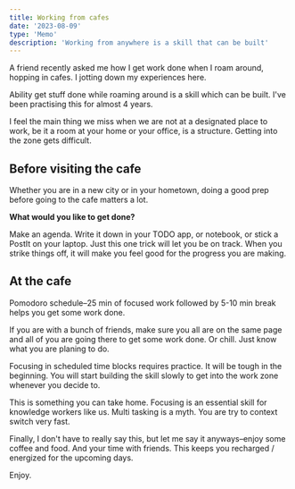```yaml
---
title: Working from cafes
date: '2023-08-09'
type: 'Memo'
description: 'Working from anywhere is a skill that can be built'
---
```


A friend recently asked me how I get work done when I roam around, hopping in cafes. I jotting down my experiences here.

Ability get stuff done while roaming around is a skill which can be built. I've been practising this for almost 4 years.

I feel the main thing we miss when we are not at a designated place to work, be it a room at your home or your office, is a structure. Getting into the zone gets difficult.

## Before visiting the cafe

Whether you are in a new city or in your hometown, doing a good prep before going to the cafe matters a lot.

**What would you like to get done?**

Make an agenda. Write it down in your TODO app, or notebook, or stick a PostIt on your laptop. Just this one trick will let you be on track. When you strike things off, it will make you feel good for the progress you are making.

## At the cafe

Pomodoro schedule–25 min of focused work followed by 5-10 min break helps you get some work done.

If you are with a bunch of friends, make sure you all are on the same page and all of you are going there to get some work done. Or chill. Just know what you are planing to do.

Focusing in scheduled time blocks requires practice. It will be tough in the beginning. You will start building the skill slowly to get into the work zone whenever you decide to.

This is something you can take home. Focusing is an essential skill for knowledge workers like us. Multi tasking is a myth. You are try to context switch very fast.

Finally, I don't have to really say this, but let me say it anyways–enjoy some coffee and food. And your time with friends. This keeps you recharged / energized for the upcoming days.

Enjoy.
